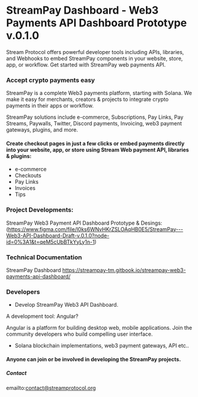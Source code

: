 # StreamPay Dashboard - Web3 Payments API Dashboard Prototype v.0.1.0

Stream Protocol offers powerful developer tools including APIs, libraries, and Webhooks to embed StreamPay components in your website, store, app, or workflow. Get started with StreamPay web payments API. 

### Accept crypto payments easy

StreamPay is a complete Web3 payments platform, starting with Solana. We make it easy for merchants, creators & projects to integrate crypto payments in their apps or workflow.

StreamPay solutions include e-commerce, Subscriptions, Pay Links, Pay Streams, Paywalls, Twitter, Discord payments, Invoicing, web3 payment gateways, plugins, and more.

#### Create checkout pages in just a few clicks or embed payments directly into your website, app, or store using Stream Web payment API, libraries & plugins:

- e-commerce
- Checkouts
- Pay Links
- Invoices
- Tips

### Project Developments:

StreamPay Web3 Payment API Dashboard Prototype & Desings: (https://www.figma.com/file/l0ks6WNvHKrZSLOAqHB0E5/StreamPay---Web3-API-Dashboard-Draft-v.0.1.0?node-id=0%3A1&t=qeM5cUbBTkYyLy1n-1)

### Technical Documentation

StreamPay Dashboard https://streampay-tm.gitbook.io/streampay-web3-payments-api-dashboard/

### Developers

- Develop StreamPay Web3 API Dashboard. 

A development tool: Angular? 

Angular is a platform for building desktop web, mobile applications. Join the community developers who build compelling user interface.

- Solana blockchain implementations, web3 payment gateways, API etc..


#### Anyone can join or be involved in developing the StreamPay projects.

##### Contact 

emailto:contact@streamprotocol.org
